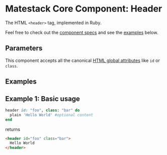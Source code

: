 # Matestack Core Component: Header

The HTML `<header>` tag, implemented in Ruby.

Feel free to check out the [component specs](/spec/usage/components/header_spec.rb) and see the [examples](#examples) below.

## Parameters
This component accepts all the canonical [HTML global attributes](https://www.w3schools.com/tags/ref_standardattributes.asp) like `id` or `class`.

## Examples

## Example 1: Basic usage

```ruby
header id: "foo", class: "bar" do
  plain 'Hello World' #optional content
end
```

returns

```html
<header id="foo" class="bar">
  Hello World
</header>
```
